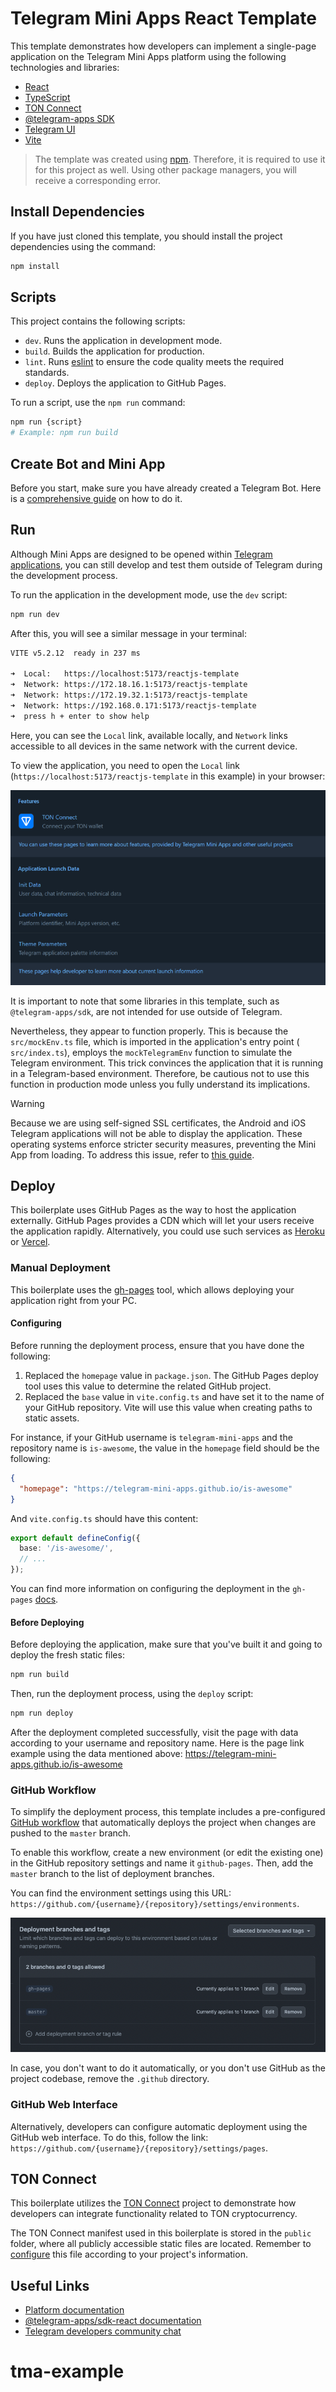 # Telegram Mini Apps React Template

This template demonstrates how developers can implement a single-page
application on the Telegram Mini Apps platform using the following technologies
and libraries:

- [React](https://react.dev/)
- [TypeScript](https://www.typescriptlang.org/)
- [TON Connect](https://docs.ton.org/develop/dapps/ton-connect/overview)
- [@telegram-apps SDK](https://docs.telegram-mini-apps.com/packages/telegram-apps-sdk/2-x)
- [Telegram UI](https://github.com/Telegram-Mini-Apps/TelegramUI)
- [Vite](https://vitejs.dev/)

> The template was created using [npm](https://www.npmjs.com/). Therefore, it is
> required to use it for this project as well. Using other package managers, you
> will receive a corresponding error.

## Install Dependencies

If you have just cloned this template, you should install the project
dependencies using the command:

```Bash
npm install
```

## Scripts

This project contains the following scripts:

- `dev`. Runs the application in development mode.
- `build`. Builds the application for production.
- `lint`. Runs [eslint](https://eslint.org/) to ensure the code quality meets
  the required standards.
- `deploy`. Deploys the application to GitHub Pages.

To run a script, use the `npm run` command:

```Bash
npm run {script}
# Example: npm run build
```

## Create Bot and Mini App

Before you start, make sure you have already created a Telegram Bot. Here is
a [comprehensive guide](https://docs.telegram-mini-apps.com/platform/creating-new-app)
on how to do it.

## Run

Although Mini Apps are designed to be opened
within [Telegram applications](https://docs.telegram-mini-apps.com/platform/about#supported-applications),
you can still develop and test them outside of Telegram during the development
process.

To run the application in the development mode, use the `dev` script:

```bash
npm run dev
```

After this, you will see a similar message in your terminal:

```bash
VITE v5.2.12  ready in 237 ms

➜  Local:   https://localhost:5173/reactjs-template
➜  Network: https://172.18.16.1:5173/reactjs-template
➜  Network: https://172.19.32.1:5173/reactjs-template
➜  Network: https://192.168.0.171:5173/reactjs-template
➜  press h + enter to show help
```

Here, you can see the `Local` link, available locally, and `Network` links
accessible to all devices in the same network with the current device.

To view the application, you need to open the `Local`
link (`https://localhost:5173/reactjs-template` in this example) in your
browser:

![Application](assets/application.png)

It is important to note that some libraries in this template, such as
`@telegram-apps/sdk`, are not intended for use outside of Telegram.

Nevertheless, they appear to function properly. This is because the
`src/mockEnv.ts` file, which is imported in the application's entry point (
`src/index.ts`), employs the `mockTelegramEnv` function to simulate the Telegram
environment. This trick convinces the application that it is running in a
Telegram-based environment. Therefore, be cautious not to use this function in
production mode unless you fully understand its implications.

> [!WARNING]
> Because we are using self-signed SSL certificates, the Android and iOS
> Telegram applications will not be able to display the application. These
> operating systems enforce stricter security measures, preventing the Mini App
> from loading. To address this issue, refer to
> [this guide](https://docs.telegram-mini-apps.com/platform/getting-app-link#remote).

## Deploy

This boilerplate uses GitHub Pages as the way to host the application
externally. GitHub Pages provides a CDN which will let your users receive the
application rapidly. Alternatively, you could use such services
as [Heroku](https://www.heroku.com/) or [Vercel](https://vercel.com).

### Manual Deployment

This boilerplate uses the [gh-pages](https://www.npmjs.com/package/gh-pages)
tool, which allows deploying your application right from your PC.

#### Configuring

Before running the deployment process, ensure that you have done the following:

1. Replaced the `homepage` value in `package.json`. The GitHub Pages deploy tool
   uses this value to
   determine the related GitHub project.
2. Replaced the `base` value in `vite.config.ts` and have set it to the name of
   your GitHub
   repository. Vite will use this value when creating paths to static assets.

For instance, if your GitHub username is `telegram-mini-apps` and the repository
name is `is-awesome`, the value in the `homepage` field should be the following:

```json
{
  "homepage": "https://telegram-mini-apps.github.io/is-awesome"
}
```

And `vite.config.ts` should have this content:

```ts
export default defineConfig({
  base: '/is-awesome/',
  // ...
});
```

You can find more information on configuring the deployment in the `gh-pages`
[docs](https://github.com/tschaub/gh-pages?tab=readme-ov-file#github-pages-project-sites).

#### Before Deploying

Before deploying the application, make sure that you've built it and going to
deploy the fresh static files:

```bash
npm run build
```

Then, run the deployment process, using the `deploy` script:

```Bash
npm run deploy
```

After the deployment completed successfully, visit the page with data according
to your username and repository name. Here is the page link example using the
data mentioned above:
https://telegram-mini-apps.github.io/is-awesome

### GitHub Workflow

To simplify the deployment process, this template includes a
pre-configured [GitHub workflow](.github/workflows/github-pages-deploy.yml) that
automatically deploys the project when changes are pushed to the `master`
branch.

To enable this workflow, create a new environment (or edit the existing one) in
the GitHub repository settings and name it `github-pages`. Then, add the
`master` branch to the list of deployment branches.

You can find the environment settings using this
URL: `https://github.com/{username}/{repository}/settings/environments`.

![img.png](.github/deployment-branches.png)

In case, you don't want to do it automatically, or you don't use GitHub as the
project codebase, remove the `.github` directory.

### GitHub Web Interface

Alternatively, developers can configure automatic deployment using the GitHub
web interface. To do this, follow the link:
`https://github.com/{username}/{repository}/settings/pages`.

## TON Connect

This boilerplate utilizes
the [TON Connect](https://docs.ton.org/develop/dapps/ton-connect/overview)
project to demonstrate how developers can integrate functionality related to TON
cryptocurrency.

The TON Connect manifest used in this boilerplate is stored in the `public`
folder, where all publicly accessible static files are located. Remember
to [configure](https://docs.ton.org/develop/dapps/ton-connect/manifest) this
file according to your project's information.

## Useful Links

- [Platform documentation](https://docs.telegram-mini-apps.com/)
- [@telegram-apps/sdk-react documentation](https://docs.telegram-mini-apps.com/packages/telegram-apps-sdk-react)
- [Telegram developers community chat](https://t.me/devs)
# tma-example
